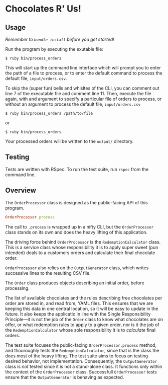 # Chocolates R' Us!

## Usage

*Remember to `bundle install` before you get started!*

Run the program by executing the exutable file:

```
$ ruby bin/process_orders
```

This will start up the command line interface which will prompt you to enter the path of a file to process, or to enter the default command to process the default file, `input/orders.csv`. 

To skip the (super fun) bells and whisltes of the CLI, you can comment out line 7 of the executable file and comment line 11. Then, execute the file again, with and argument to specify a particular file of orders to process, or without an argument to process the default file, `input/orders.csv`

```
$ ruby bin/process_orders /path/to/file
```

or

```
$ ruby bin/process_orders 
```

Your processed orders will be written to the `output/` directory. 

## Testing

Tests are written with RSpec. To run the test suite, run `rspec` from the command line. 

## Overview

The `OrderProcessor` class is designed as the public-facing API of this program.

```ruby
OrderProcessor.process
```

The call to `.process` is wrapped up in a nifty CLI, but the `OrderProcessor` class stands on its own and does the heavy lifting of this application. 

The driving force behind `OrderProcessor` is the `RedemptionCalculator` class. This is a service class whose responsibility it is to apply super sweet (pun intended) deals to a customers orders and calculate their final chocolate order. 

`OrderProcessor` also relies on the `OutputGenerator` class, which writes successive lines to the resulting CSV file. 

The `Order` class produces objects describing an initial order, before processing. 

The list of available chocolates and the rules describing free chocolates per order are stored in, and read from, YAML files. This ensures that we are keeping this data in one central location, so it will be easy to update in the future. It also keeps the applicatio in line with the Single Responsibility Principle––it is not the job of the `Order` class to know what chocolates are on offer, or what redemption rules to apply to a given order, nor is it the job of the `RedemptionCalculator` whose sole responsibility it is to _calculate_ final orders. 

The test suite focuses the public-facing `OrderProcessor.process` method, and thouroughly tests the `RedemptionCalculator`, since that is the class the does most of the heavy lifting. The test suite aims to focus on testing desired behavior, not implementation. Consequently, the `OutputGenerator` class is _not_ tested since it is not a stand-alone class. It functions only within the context of the `OrderProcessor` class. Successfull `OrderProcessor` tests ensure that the `OutputGenerator` is behaving as expected. 







